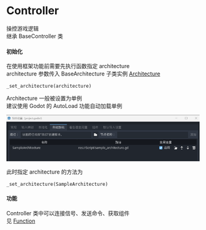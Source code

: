 # Controller
操控游戏逻辑  
继承 BaseController 类
#### 初始化
在使用框架功能前需要先执行函数指定 architecture  
architecture 参数传入 BaseArchitecture 子类实例 [Architecture](Docs/Architecture.md)  
```
_set_architecture(architecture)
```
Architecture 一般被设置为单例  
建议使用 Godot 的 AutoLoad 功能自动加载单例  

![Alt text](image/AutoLoad.png)  

此时指定 architecture  的方法为  
```
_set_architecture(SampleArchitecture)
```
#### 功能
Controller 类中可以连接信号、发送命令、获取组件  
见 [Function](Docs/Function.md)